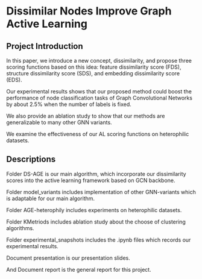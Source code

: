 # Dissimilar Nodes Improve Graph Active Learning

## Project Introduction

In this paper, we introduce a new concept, dissimilarity, and propose three scoring functions based on this idea: feature dissimilarity score (FDS), structure dissimilarity score (SDS), and embedding dissimilarity score (EDS).

Our experimental results shows that our proposed method could boost the performance of node classification tasks of Graph Convolutional Networks by about 2.5$\%$ when the number of labels is fixed.

We also provide an ablation study to show that our methods are generalizable to many other GNN variants.

We examine the effectiveness of our AL scoring functions on heterophilic datasets.

## Descriptions

Folder DS-AGE is our main algorithm, which incorporate our dissimilarity scores into the active learning framework based on GCN backbone.

Folder model_variants includes implementation of other GNN-variants which is adaptable for our main algorithm.

Folder AGE-heterophily includes experiments on heterophilic datasets.

Folder KMetriods includes ablation study about the choose of clustering algorithms.

Folder experimental_snapshots includes the .ipynb files which records our experimental results.

Document presentation is our presentation slides.

And Document report is the general report for this project.
